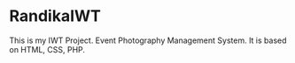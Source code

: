 # RandikaIWT
This is my IWT Project. 
Event Photography Management System. It is based on HTML, CSS, PHP.
